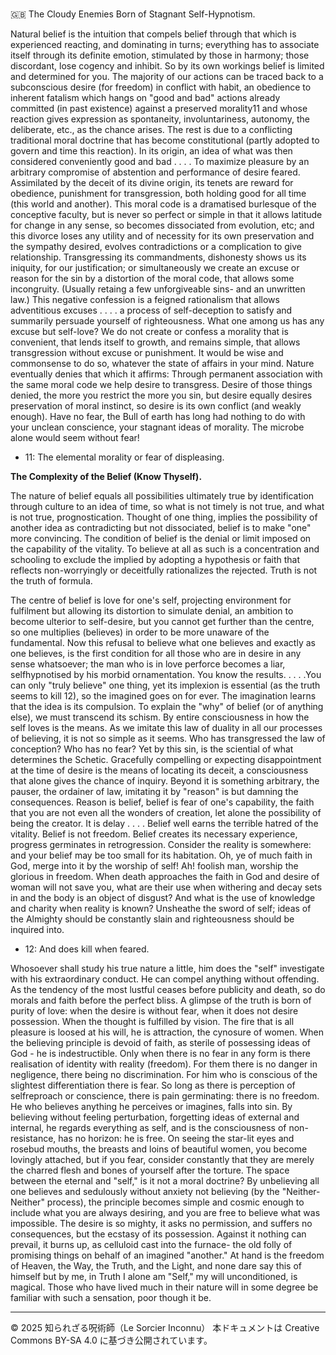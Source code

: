 # 
🇬🇧 The Cloudy Enemies Born of Stagnant Self-Hypnotism.

Natural belief is the intuition that compels belief through that which is experienced reacting, and
dominating in turns; everything has to associate itself through its definite emotion, stimulated by
those in harmony; those discordant, lose cogency and inhibit. So by its own workings belief is limited
and determined for you. The majority of our actions can be traced back to a subconscious desire (for
freedom) in conflict with habit, an obedience to inherent fatalism which hangs on "good and bad"
actions already committed (in past existence) against a preserved morality11 and whose reaction gives
expression as spontaneity, involuntariness, autonomy, the deliberate, etc., as the chance arises. The
rest is due to a conflicting traditional moral doctrine that has become constitutional (partly adopted
to govern and time this reaction). In its origin, an idea of what was then considered conveniently
good and bad . . . . To maximize pleasure by an arbitrary compromise of abstention and performance
of desire feared. Assimilated by the deceit of its divine origin, its tenets are reward for obedience,
punishment for transgression, both holding good for all time (this world and another). This moral
code is a dramatised burlesque of the conceptive faculty, but is never so perfect or simple in that it
allows latitude for change in any sense, so becomes dissociated from evolution, etc; and this divorce
loses any utility and of necessity for its own preservation and the sympathy desired, evolves
contradictions or a complication to give relationship. Transgressing its commandments, dishonesty
shows us its iniquity, for our justification; or simultaneously we create an excuse or reason for the sin
by a distortion of the moral code, that allows some incongruity. (Usually retaing a few unforgiveable
sins- and an unwritten law.) This negative confession is a feigned rationalism that allows adventitious
excuses . . . . a process of self-deception to satisfy and summarily persuade yourself of righteousness.
What one among us has any excuse but self-love? We do not create or confess a morality that is
convenient, that lends itself to growth, and remains simple, that allows transgression without excuse
or punishment. It would be wise and commonsense to do so, whatever the state of affairs in your
mind. Nature eventually denies that which it affirms: Through permanent association with the same
moral code we help desire to transgress. Desire of those things denied, the more you restrict the more
you sin, but desire equally desires preservation of moral instinct, so desire is its own conflict (and
weakly enough). Have no fear, the Bull of earth has long had nothing to do with your unclean
conscience, your stagnant ideas of morality. The microbe alone would seem without fear!

- 11: The elemental morality or fear of displeasing.

**The Complexity of the Belief (Know Thyself).**

The nature of belief equals all possibilities ultimately true by identification through culture to an idea
of time, so what is not timely is not true, and what is not true, prognostication. Thought of one thing,
implies the possibility of another idea as contradicting but not dissociated, belief is to make "one"
more convincing. The condition of belief is the denial or limit imposed on the capability of the
vitality. To believe at all as such is a concentration and schooling to exclude the implied by adopting
a hypothesis or faith that reflects non-worryingly or deceitfully rationalizes the rejected. Truth is not
the truth of formula.

The centre of belief is love for one's self, projecting environment for fulfilment but allowing its
distortion to simulate denial, an ambition to become ulterior to self-desire, but you cannot get further
than the centre, so one multiplies (believes) in order to be more unaware of the fundamental. Now
this refusal to believe what one believes and exactly as one believes, is the first condition for all those
who are in desire in any sense whatsoever; the man who is in love perforce becomes a liar, selfhypnotised
by his morbid ornamentation. You know the results. . . . .You can only "truly believe"
one thing, yet its implexion is essential (as the truth seems to kill 12), so the imagined goes on for
ever. The imagination learns that the idea is its compulsion. To explain the "why" of belief (or of
anything else), we must transcend its schism. By entire consciousness in how the self loves is the
means. As we imitate this law of duality in all our processes of believing, it is not so simple as it
seems. Who has transgressed the law of conception? Who has no fear? Yet by this sin, is the sciential
of what determines the Schetic. Gracefully compelling or expecting disappointment at the time of
desire is the means of locating its deceit, a consciousness that alone gives the chance of inquiry.
Beyond it is something arbitrary, the pauser, the ordainer of law, imitating it by "reason" is but
damning the consequences. Reason is belief, belief is fear of one's capability, the faith that you are
not even all the wonders of creation, let alone the possibility of being the creator. It is delay . . . .
Belief well earns the terrible hatred of the vitality. Belief is not freedom. Belief creates its necessary
experience, progress germinates in retrogression. Consider the reality is somewhere: and your belief
may be too small for its habitation. Oh, ye of much faith in God, merge into it by the worship of self!
Ah! foolish man, worship the glorious in freedom. When death approaches the faith in God and
desire of woman will not save you, what are their use when withering and decay sets in and the body
is an object of disgust? And what is the use of knowledge and charity when reality is known?
Unsheathe the sword of self; ideas of the Almighty should be constantly slain and righteousness
should be inquired into.

- 12: And does kill when feared.

Whosoever shall study his true nature a little, him does the "self" investigate with his extraordinary
conduct. He can compel anything without offending. As the tendency of the most lustful ceases
before publicity and death, so do morals and faith before the perfect bliss. A glimpse of the truth is
born of purity of love: when the desire is without fear, when it does not desire possession. When the
thought is fulfilled by vision. The fire that is all pleasure is loosed at his will, he is attraction, the
cynosure of women. When the believing principle is devoid of faith, as sterile of possessing ideas of
God - he is indestructible. Only when there is no fear in any form is there realisation of identity with
reality (freedom). For them there is no danger in negligence, there being no discrimination. For him
who is conscious of the slightest differentiation there is fear. So long as there is perception of selfreproach
or conscience, there is pain germinating: there is no freedom. He who believes anything he
perceives or imagines, falls into sin. By believing without feeling perturbation, forgetting ideas of
external and internal, he regards everything as self, and is the consciousness of non-resistance, has no
horizon: he is free. On seeing the star-lit eyes and rosebud mouths, the breasts and loins of beautiful
women, you become lovingly attached, but if you fear, consider constantly that they are merely the
charred flesh and bones of yourself after the torture. The space between the eternal and "self," is it
not a moral doctrine? By unbelieving all one believes and sedulously without anxiety not believing
(by the "Neither-Neither" process), the principle becomes simple and cosmic enough to include what
you are always desiring, and you are free to believe what was impossible. The desire is so mighty, it
asks no permission, and suffers no consequences, but the ecstasy of its possession. Against it nothing
can prevail, it burns up, as celluloid cast into the furnace- the old folly of promising things on behalf
of an imagined "another." At hand is the freedom of Heaven, the Way, the Truth, and the Light, and
none dare say this of himself but by me, in Truth I alone am "Self," my will unconditioned, is
magical. Those who have lived much in their nature will in some degree be familiar with such a
sensation, poor though it be.

---

© 2025 知られざる呪術師（Le Sorcier Inconnu）
本ドキュメントは Creative Commons BY-SA 4.0 に基づき公開されています。
